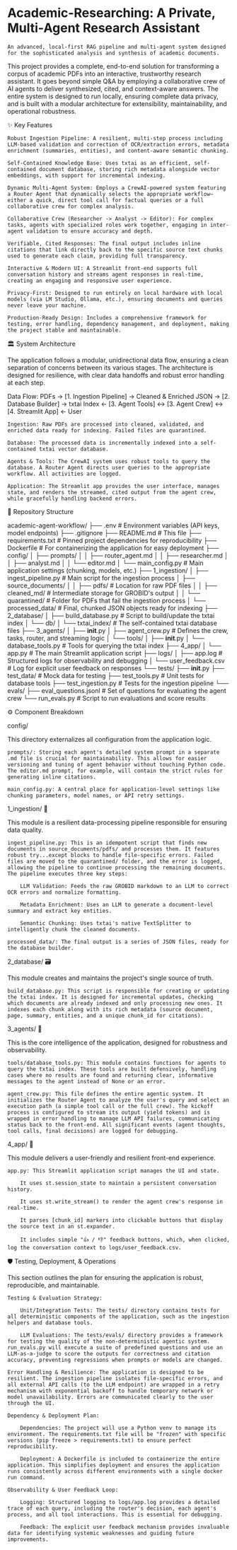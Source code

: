 # Academic-Researching: A Private, Multi-Agent Research Assistant

    An advanced, local-first RAG pipeline and multi-agent system designed for the sophisticated analysis and synthesis of academic documents.

This project provides a complete, end-to-end solution for transforming a corpus of academic PDFs into an interactive, trustworthy research assistant. It goes beyond simple Q&A by employing a collaborative crew of AI agents to deliver synthesized, cited, and context-aware answers. The entire system is designed to run locally, ensuring complete data privacy, and is built with a modular architecture for extensibility, maintainability, and operational robustness.

✨ Key Features

    Robust Ingestion Pipeline: A resilient, multi-step process including LLM-based validation and correction of OCR/extraction errors, metadata enrichment (summaries, entities), and content-aware semantic chunking.

    Self-Contained Knowledge Base: Uses txtai as an efficient, self-contained document database, storing rich metadata alongside vector embeddings, with support for incremental indexing.

    Dynamic Multi-Agent System: Employs a CrewAI-powered system featuring a Router Agent that dynamically selects the appropriate workflow—either a quick, direct tool call for factual queries or a full collaborative crew for complex analysis.

    Collaborative Crew (Researcher -> Analyst -> Editor): For complex tasks, agents with specialized roles work together, engaging in inter-agent validation to ensure accuracy and depth.

    Verifiable, Cited Responses: The final output includes inline citations that link directly back to the specific source text chunks used to generate each claim, providing full transparency.

    Interactive & Modern UI: A Streamlit front-end supports full conversation history and streams agent responses in real-time, creating an engaging and responsive user experience.

    Privacy-First: Designed to run entirely on local hardware with local models (via LM Studio, Ollama, etc.), ensuring documents and queries never leave your machine.

    Production-Ready Design: Includes a comprehensive framework for testing, error handling, dependency management, and deployment, making the project stable and maintainable.

🏛️ System Architecture

The application follows a modular, unidirectional data flow, ensuring a clean separation of concerns between its various stages. The architecture is designed for resilience, with clear data handoffs and robust error handling at each step.

Data Flow:
PDFs -> [1. Ingestion Pipeline] -> Cleaned & Enriched JSON -> [2. Database Builder] -> txtai Index <- [3. Agent Tools] <-> [3. Agent Crew] <-> [4. Streamlit App] <- User

    Ingestion: Raw PDFs are processed into cleaned, validated, and enriched data ready for indexing. Failed files are quarantined.

    Database: The processed data is incrementally indexed into a self-contained txtai vector database.

    Agents & Tools: The CrewAI system uses robust tools to query the database. A Router Agent directs user queries to the appropriate workflow. All activities are logged.

    Application: The Streamlit app provides the user interface, manages state, and renders the streamed, cited output from the agent crew, while gracefully handling backend errors.

📁 Repository Structure

academic-agent-workflow/
├── .env                  # Environment variables (API keys, model endpoints)
├── .gitignore
├── README.md             # This file
├── requirements.txt      # Pinned project dependencies for reproducibility
├── Dockerfile            # For containerizing the application for easy deployment
├── config/
│   ├── prompts/
│   │   ├── router_agent.md
│   │   ├── researcher.md
│   │   ├── analyst.md
│   │   └── editor.md
│   └── main_config.py      # Main application settings (chunking, models, etc.)
├── 1_ingestion/
│   ├── ingest_pipeline.py  # Main script for the ingestion process
│   ├── source_documents/
│   │   ├── pdfs/           # Location for raw PDF files
│   │   ├── cleaned_md/     # Intermediate storage for GROBID's output
│   │   └── quarantined/    # Folder for PDFs that fail the ingestion process
│   └── processed_data/     # Final, chunked JSON objects ready for indexing
├── 2_database/
│   ├── build_database.py   # Script to build/update the txtai index
│   └── db/
│       └── txtai_index/    # The self-contained txtai database files
├── 3_agents/
│   ├── __init__.py
│   ├── agent_crew.py       # Defines the crew, tasks, router, and streaming logic
│   └── tools/
│       ├── __init__.py
│       └── database_tools.py # Tools for querying the txtai index
├── 4_app/
│   └── app.py                # The main Streamlit application script
├── logs/
│   ├── app.log               # Structured logs for observability and debugging
│   └── user_feedback.csv     # Log for explicit user feedback on responses
└── tests/
    ├── __init__.py
    ├── test_data/            # Mock data for testing
    ├── test_tools.py         # Unit tests for database tools
    ├── test_ingestion.py     # Tests for the ingestion pipeline
    └── evals/
        ├── eval_questions.jsonl # Set of questions for evaluating the agent crew
        └── run_evals.py         # Script to run evaluations and score results

⚙️ Component Breakdown

config/

This directory externalizes all configuration from the application logic.

    prompts/: Storing each agent's detailed system prompt in a separate .md file is crucial for maintainability. This allows for easier versioning and tuning of agent behavior without touching Python code. The editor.md prompt, for example, will contain the strict rules for generating inline citations.

    main_config.py: A central place for application-level settings like chunking parameters, model names, or API retry settings.

1_ingestion/ 🧠

This module is a resilient data-processing pipeline responsible for ensuring data quality.

    ingest_pipeline.py: This is an idempotent script that finds new documents in source_documents/pdfs/ and processes them. It features robust try...except blocks to handle file-specific errors. Failed files are moved to the quarantined/ folder, and the error is logged, allowing the pipeline to continue processing the remaining documents. The pipeline executes three key steps:

        LLM Validation: Feeds the raw GROBID markdown to an LLM to correct OCR errors and normalize formatting.

        Metadata Enrichment: Uses an LLM to generate a document-level summary and extract key entities.

        Semantic Chunking: Uses txtai's native TextSplitter to intelligently chunk the cleaned documents.

    processed_data/: The final output is a series of JSON files, ready for the database builder.

2_database/ 🗃️

This module creates and maintains the project's single source of truth.

    build_database.py: This script is responsible for creating or updating the txtai index. It is designed for incremental updates, checking which documents are already indexed and only processing new ones. It indexes each chunk along with its rich metadata (source document, page, summary, entities, and a unique chunk_id for citations).

3_agents/ 🚀

This is the core intelligence of the application, designed for robustness and observability.

    tools/database_tools.py: This module contains functions for agents to query the txtai index. These tools are built defensively, handling cases where no results are found and returning clear, informative messages to the agent instead of None or an error.

    agent_crew.py: This file defines the entire agentic system. It initializes the Router Agent to analyze the user's query and select an execution path (a simple tool call or the full crew). The kickoff process is configured to stream its output (yield tokens) and is wrapped in error handling to manage LLM API failures, communicating status back to the front-end. All significant events (agent thoughts, tool calls, final decisions) are logged for debugging.

4_app/ 💬

This module delivers a user-friendly and resilient front-end experience.

    app.py: This Streamlit application script manages the UI and state.

        It uses st.session_state to maintain a persistent conversation history.

        It uses st.write_stream() to render the agent crew's response in real-time.

        It parses [chunk_id] markers into clickable buttons that display the source text in an st.expander.

        It includes simple "👍 / 👎" feedback buttons, which, when clicked, log the conversation context to logs/user_feedback.csv.

🛡️ Testing, Deployment, & Operations

This section outlines the plan for ensuring the application is robust, reproducible, and maintainable.

    Testing & Evaluation Strategy:

        Unit/Integration Tests: The tests/ directory contains tests for all deterministic components of the application, such as the ingestion helpers and database tools.

        LLM Evaluations: The tests/evals/ directory provides a framework for testing the quality of the non-deterministic agentic system. run_evals.py will execute a suite of predefined questions and use an LLM-as-a-judge to score the outputs for correctness and citation accuracy, preventing regressions when prompts or models are changed.

    Error Handling & Resilience: The application is designed to be resilient. The ingestion pipeline isolates file-specific errors, and all external API calls (to the LLM endpoint) are wrapped in a retry mechanism with exponential backoff to handle temporary network or model unavailability. Errors are communicated clearly to the user through the UI.

    Dependency & Deployment Plan:

        Dependencies: The project will use a Python venv to manage its environment. The requirements.txt file will be "frozen" with specific versions (pip freeze > requirements.txt) to ensure perfect reproducibility.

        Deployment: A Dockerfile is included to containerize the entire application. This simplifies deployment and ensures the application runs consistently across different environments with a single docker run command.

    Observability & User Feedback Loop:

        Logging: Structured logging to logs/app.log provides a detailed trace of each query, including the router's decision, each agent's process, and all tool interactions. This is essential for debugging.

        Feedback: The explicit user feedback mechanism provides invaluable data for identifying systemic weaknesses and guiding future improvements.
